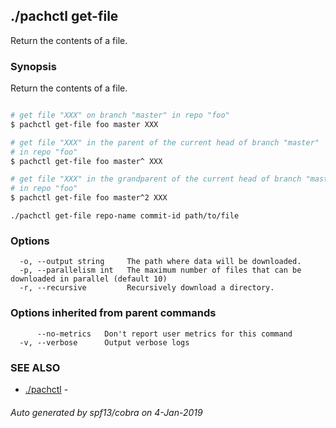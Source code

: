 ## ./pachctl get-file

Return the contents of a file.

### Synopsis


Return the contents of a file.
```sh

# get file "XXX" on branch "master" in repo "foo"
$ pachctl get-file foo master XXX

# get file "XXX" in the parent of the current head of branch "master"
# in repo "foo"
$ pachctl get-file foo master^ XXX

# get file "XXX" in the grandparent of the current head of branch "master"
# in repo "foo"
$ pachctl get-file foo master^2 XXX

```

```
./pachctl get-file repo-name commit-id path/to/file
```

### Options

```
  -o, --output string     The path where data will be downloaded.
  -p, --parallelism int   The maximum number of files that can be downloaded in parallel (default 10)
  -r, --recursive         Recursively download a directory.
```

### Options inherited from parent commands

```
      --no-metrics   Don't report user metrics for this command
  -v, --verbose      Output verbose logs
```

### SEE ALSO
* [./pachctl](./pachctl.md)	 - 

###### Auto generated by spf13/cobra on 4-Jan-2019
